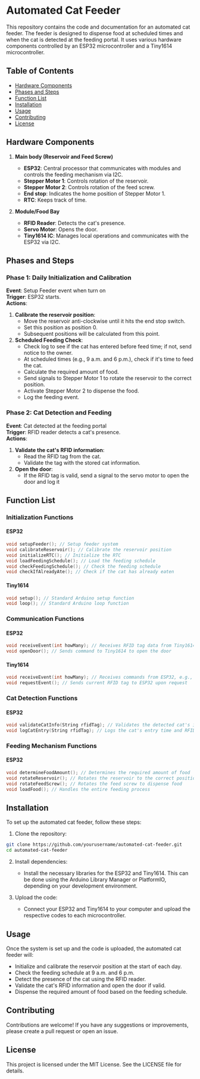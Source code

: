 
# Automated Cat Feeder

This repository contains the code and documentation for an automated cat feeder. The feeder is designed to dispense food at scheduled times and when the cat is detected at the feeding portal. It uses various hardware components controlled by an ESP32 microcontroller and a Tiny1614 microcontroller.

## Table of Contents

- [Hardware Components](#hardware-components)
- [Phases and Steps](#phases-and-steps)
- [Function List](#function-list)
- [Installation](#installation)
- [Usage](#usage)
- [Contributing](#contributing)
- [License](#license)

## Hardware Components

1. **Main body (Reservoir and Feed Screw)**
   - **ESP32**: Central processor that communicates with modules and controls the feeding mechanism via I2C.
   - **Stepper Motor 1**: Controls rotation of the reservoir.
   - **Stepper Motor 2**: Controls rotation of the feed screw.
   - **End stop**: Indicates the home position of Stepper Motor 1.
   - **RTC**: Keeps track of time.

2. **Module/Food Bay**
   - **RFID Reader**: Detects the cat's presence.
   - **Servo Motor**: Opens the door.
   - **Tiny1614 IC**: Manages local operations and communicates with the ESP32 via I2C.

## Phases and Steps

### Phase 1: Daily Initialization and Calibration

**Event**: Setup Feeder event when turn on  
**Trigger**: ESP32 starts.  
**Actions**:
1. **Calibrate the reservoir position**:
   - Move the reservoir anti-clockwise until it hits the end stop switch.
   - Set this position as position 0.
   - Subsequent positions will be calculated from this point.
2. **Scheduled Feeding Check**:
   - Check log to see if the cat has entered before feed time; if not, send notice to the owner.
   - At scheduled times (e.g., 9 a.m. and 6 p.m.), check if it's time to feed the cat.
   - Calculate the required amount of food.
   - Send signals to Stepper Motor 1 to rotate the reservoir to the correct position.
   - Activate Stepper Motor 2 to dispense the food.
   - Log the feeding event.

### Phase 2: Cat Detection and Feeding

**Event**: Cat detected at the feeding portal  
**Trigger**: RFID reader detects a cat's presence.  
**Actions**:
1. **Validate the cat's RFID information**:
   - Read the RFID tag from the cat.
   - Validate the tag with the stored cat information.
2. **Open the door**:
   - If the RFID tag is valid, send a signal to the servo motor to open the door and log it

## Function List

### Initialization Functions

#### ESP32
```cpp
void setupFeeder(); // Setup feeder system
void calibrateReservoir(); // Calibrate the reservoir position
void initializeRTC(); // Initialize the RTC
void loadFeedingSchedule(); // Load the feeding schedule
void checkFeedingSchedule(); // Check the feeding schedule
void checkIfAlreadyAte(); // Check if the cat has already eaten
```

#### Tiny1614
```cpp
void setup(); // Standard Arduino setup function
void loop(); // Standard Arduino loop function
```

### Communication Functions

#### ESP32
```cpp
void receiveEvent(int howMany); // Receives RFID tag data from Tiny1614
void openDoor(); // Sends command to Tiny1614 to open the door
```

#### Tiny1614
```cpp
void receiveEvent(int howMany); // Receives commands from ESP32, e.g., to open the door
void requestEvent(); // Sends current RFID tag to ESP32 upon request
```

### Cat Detection Functions

#### ESP32
```cpp
void validateCatInfo(String rfidTag); // Validates the detected cat's information
void logCatEntry(String rfidTag); // Logs the cat's entry time and RFID tag information

```

### Feeding Mechanism Functions

#### ESP32
```cpp
void determineFoodAmount(); // Determines the required amount of food
void rotateReservoir(); // Rotates the reservoir to the correct position
void rotateFeedScrew(); // Rotates the feed screw to dispense food
void loadFood(); // Handles the entire feeding process
```

## Installation

To set up the automated cat feeder, follow these steps:

1. Clone the repository:

```bash
git clone https://github.com/yourusername/automated-cat-feeder.git
cd automated-cat-feeder
```

2. Install dependencies:
   - Install the necessary libraries for the ESP32 and Tiny1614. This can be done using the Arduino Library Manager or PlatformIO, depending on your development environment.

3. Upload the code:
   - Connect your ESP32 and Tiny1614 to your computer and upload the respective codes to each microcontroller.

## Usage

Once the system is set up and the code is uploaded, the automated cat feeder will:
- Initialize and calibrate the reservoir position at the start of each day.
- Check the feeding schedule at 9 a.m. and 6 p.m.
- Detect the presence of the cat using the RFID reader.
- Validate the cat's RFID information and open the door if valid.
- Dispense the required amount of food based on the feeding schedule.

## Contributing

Contributions are welcome! If you have any suggestions or improvements, please create a pull request or open an issue.

## License

This project is licensed under the MIT License. See the LICENSE file for details.

